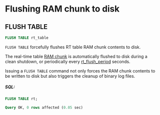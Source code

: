# Flushing RAM chunk to disk

## FLUSH TABLE

<!-- example flush_rtindex -->

```sql
FLUSH TABLE rt_table
```

`FLUSH TABLE` forcefully flushes RT table RAM chunk contents to disk.

The real-time table [RAM chunk](../Local_tables/Real-time_table.md#Real-time-table-files-structure) is automatically flushed to disk during a clean shutdown, or periodically every [rt_flush_period](../Server_settings/Searchd.md#rt_flush_period) seconds.

Issuing a `FLUSH TABLE` command not only forces the RAM chunk contents to be written to disk but also triggers the cleanup of binary log files.

<!-- intro -->
##### SQL:

<!-- request SQL -->

```sql
FLUSH TABLE rt;
```
<!-- response mysql -->
```sql
Query OK, 0 rows affected (0.05 sec)
```
<!-- end -->

<!-- proofread -->
